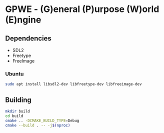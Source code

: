 # GPWE - (G)eneral (P)urpose (W)orld (E)ngine

## Dependencies

- SDL2
- Freetype
- FreeImage

### Ubuntu

```bash
sudo apt install libsdl2-dev libfreetype-dev libfreeimage-dev
```

## Building

```bash
mkdir build
cd build
cmake .. -DCMAKE_BUILD_TYPE=Debug
cmake --build . -- -j$(nproc)
```
